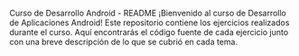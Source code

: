 Curso de Desarrollo Android - README
¡Bienvenido al curso de Desarrollo de Aplicaciones Android! Este repositorio contiene los ejercicios realizados durante el curso. Aquí encontrarás el código fuente de cada ejercicio junto con una breve descripción de lo que se cubrió en cada tema.
